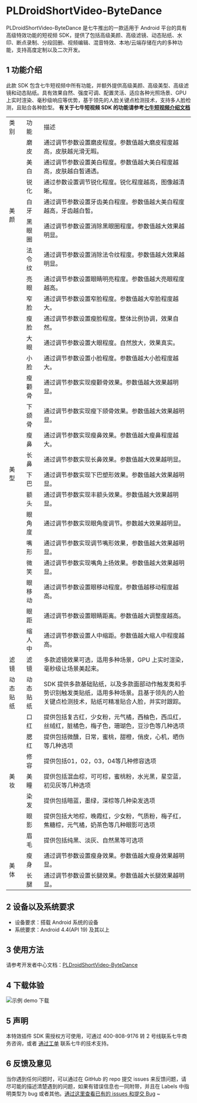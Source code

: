 # PLDroidShortVideo-ByteDance
PLDroidShortVideo-ByteDance 是七牛推出的一款适用于 Android 平台的具有高级特效功能的短视频 SDK，提供了包括高级美颜、高级滤镜、动态贴纸、水印、断点录制、分段回删、视频编辑、混音特效、本地/云端存储在内的多种功能，支持高度定制以及二次开发。

## 1 功能介绍
此款 SDK 包含七牛短视频中所有功能，并额外提供高级美颜、高级美型、高级滤镜和动态贴纸。具有效果自然、强度可调、配置灵活、适应各种光照场景、GPU 上实时渲染、毫秒级响应等优势，基于领先的人脸关键点检测技术，支持多人脸检测，且贴合各种脸型。
**有关于七牛短视频 SDK 的功能请参考[七牛短视频介绍文档](https://developer.qiniu.com/pili/sdk/3734/android-short-video-sdk)**

<table>
   <tr>
      <td>类别</td>
      <td>功能</td>
      <td>描述</td>
   </tr>
   <tr>
      <td rowspan="7">美颜</td>
      <td>磨皮</td>
      <td>通过调节参数设置磨皮程度。参数值越大磨皮程度越高，皮肤越光滑无暇。</td>
   </tr>
   <tr>
      <td>美白</td>
      <td>通过调节参数设置美白程度。参数值越大美白程度越高，皮肤越白皙通透。</td>
   </tr>
   <tr>
      <td>锐化</td>
      <td>通过参数设置调节锐化程度。锐化程度越高，图像越清晰。</td>
   </tr>
   <tr>
      <td>白牙</td>
      <td>通过调节参数设置牙齿美白程度。参数值越大美白程度越高，牙齿越白皙。</td>
   </tr>
   <tr>
      <td>黑眼圈</td>
      <td>通过调节参数设置消除黑眼圈程度。参数值越大效果越明显。</td>
   </tr>
   <tr>
      <td>法令纹</td>
      <td>通过调节参数设置消除法令纹程度。参数值越大效果越明显。</td>
   </tr>
   <tr>
      <td>亮眼</td>
      <td>通过调节参数设置眼睛明亮程度。参数值越大亮眼程度越高。</td>
   </tr>
   <tr>
      <td rowspan="16">美型</td>
      <td>窄脸</td>
      <td>通过调节参数设置窄脸程度。参数值越大窄脸程度越大。</td>
   </tr>
   <tr>
      <td>瘦脸</td>
      <td>通过调节参数设置瘦脸程度。整体比例协调，效果自然。</td>
   </tr>
   <tr>
      <td>大眼</td>
      <td>通过调节参数设置大眼程度。自然放大，效果真实。</td>
   </tr>
   <tr>
      <td>小脸</td>
      <td>通过调节参数设置小脸程度。参数值越大小脸程度越大。</td>
   </tr>
   <tr>
      <td>瘦颧骨</td>
      <td>通过调节参数实现瘦颧骨效果。参数值越大效果越明显。</td>
   </tr>
   <tr>
      <td>下颌骨</td>
      <td>通过调节参数实现瘦下颌骨效果。参数值越大效果越明显。</td>
   </tr>
   <tr>
      <td>瘦鼻</td>
      <td>通过调节参数实现瘦鼻效果。参数值越大瘦鼻程度越大。</td>
   </tr>
   <tr>
      <td>长鼻</td>
      <td>通过调节参数实现长鼻效果。参数值越大效果越明显。</td>
   </tr>
   <tr>
      <td>下巴</td>
      <td>通过调节参数实现下巴塑形效果。参数值越大效果越明显。</td>
   </tr>
   <tr>
      <td>额头</td>
      <td>通过调节参数实现丰额头效果。参数值越大效果越明显。</td>
   </tr>
   <tr>
      <td>眼角度</td>
      <td>通过调节参数实现眼角度调节。参数越大效果越明显。</td>
   </tr>
   <tr>
      <td>嘴形</td>
      <td>通过调节参数实现调节嘴形效果，参数值越大效果越明显。</td>
   </tr>
   <tr>
      <td>微笑</td>
      <td>通过调节参数实现嘴角上扬效果。参数值越大效果越明显。</td>
   </tr>
   <tr>
      <td>眼移动</td>
      <td>通过调节参数设置眼移动程度。参数值越移动程度越高。</td>
   </tr>
   <tr>
      <td>眼距</td>
      <td>通过调节参数设置眼睛距离。参数值越大调整度越高。</td>
   </tr>
   <tr>
      <td>缩人中</td>
      <td>通过调节参数设置人中缩距。参数值越大缩人中程度越高。</td>
   </tr>
   <tr>
      <td>滤镜</td>
      <td>滤镜</td>
      <td>多款滤镜效果可选，适用多种场景，GPU 上实时渲染，毫秒级让场景美起来。</td>
   </tr>
   <tr>
      <td>动态贴纸</td>
      <td>动态贴纸</td>
      <td>SDK 提供多款基础贴纸，以及多款面部动作触发类和手势识别触发类贴纸，适用多种场景。且基于领先的人脸关键点检测技术，贴纸可精准贴合人脸，并实时跟踪。</td>
   </tr>
   <tr>
      <td rowspan="7">美妆</td>
      <td>口红</td>
      <td>提供包括复古红，少女粉，元气橘，西柚色，西瓜红，丝绒红，脏橘色，梅子色，珊瑚色，豆沙色等几种选项</td>
   </tr>
   <tr>
      <td>腮红</td>
      <td>提供包括微醺，日常，蜜桃，甜橙，俏皮，心机，晒伤等几种选项</td>
   </tr>
   <tr>
      <td>修容</td>
      <td>提供包括01，02，03，04等几种修容选项</td>
   </tr>
   <tr>
      <td>美瞳</td>
      <td>提供包括混血棕，可可棕，蜜桃粉，水光黑，星空蓝，初见灰等几种选项</td>
   </tr>
   <tr>
      <td>染发</td>
      <td>提供包括暗蓝，墨绿，深棕等几种染发选项</td>
   </tr>
   <tr>
      <td>眼影</td>
      <td>提供包括大地棕，晚霞红，少女粉，气质粉，梅子红，焦糖棕，元气橘，奶茶色等几种眼影可选项</td>
   </tr>
   <tr>
      <td>眉毛</td>
      <td>提供包括纯黑、淡灰、自然黑等可选项</td>
   </tr>
   <tr>
      <td rowspan="2">美体</td>
      <td>瘦身</td>
      <td>通过调节参数设置瘦身效果。参数值越大瘦身效果越明显。</td>
   </tr>
   <tr>
      <td>长腿</td>
      <td>通过调节参数设置长腿效果。参数值越大长腿效果越明显。</td>
   </tr>
</table>

## 2 设备以及系统要求

- 设备要求：搭载 Android 系统的设备
- 系统要求：Android 4.4(API 19) 及其以上

## 3 使用方法
请参考开发者中心文档：[PLDroidShortVideo-ByteDance](docs/PLDroidShortVideo-ByteDance.md)

## 4 下载体验
![示例 demo 下载](http://pk0jd2tt5.bkt.clouddn.com/shortvideo-bytedance.png)

## 5 声明
本特效插件 SDK 需授权方可使用，可通过 400-808-9176 转 2 号线联系七牛商务咨询，或者 [通过工单](https://support.qiniu.com/?ref=developer.qiniu.com) 联系七牛的技术支持。

## 6 反馈及意见
当你遇到任何问题时，可以通过在 GitHub 的 repo 提交 issues 来反馈问题，请尽可能的描述清楚遇到的问题，如果有错误信息也一同附带，并且在 Labels 中指明类型为 bug 或者其他。[通过这里查看已有的 issues 和提交 Bug](https://github.com/pili-engineering/PLDroidShortVideo-ByteDance/issues)
~